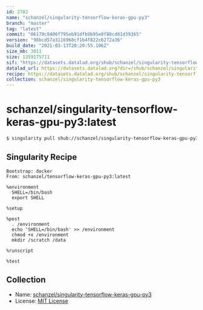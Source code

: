 ```yaml
---
id: 2782
name: "schanzel/singularity-tensorflow-keras-gpu-py3"
branch: "master"
tag: "latest"
commit: "06179c8406f795eb91dfb9b95e0f80cd01d39365"
version: "98bcd57a3116968cf1b4f822c6272a36"
build_date: "2021-03-13T20:20:55.106Z"
size_mb: 3011
size: 1359175711
sif: "https://datasets.datalad.org/shub/schanzel/singularity-tensorflow-keras-gpu-py3/latest/2021-03-13-06179c84-98bcd57a/98bcd57a3116968cf1b4f822c6272a36.simg"
datalad_url: https://datasets.datalad.org?dir=/shub/schanzel/singularity-tensorflow-keras-gpu-py3/latest/2021-03-13-06179c84-98bcd57a/
recipe: https://datasets.datalad.org/shub/schanzel/singularity-tensorflow-keras-gpu-py3/latest/2021-03-13-06179c84-98bcd57a/Singularity
collection: schanzel/singularity-tensorflow-keras-gpu-py3
---
```


# schanzel/singularity-tensorflow-keras-gpu-py3:latest

```bash
$ singularity pull shub://schanzel/singularity-tensorflow-keras-gpu-py3:latest
```

## Singularity Recipe

```singularity
Bootstrap: docker
From: schanzel/tensorflow-keras-gpu-py3:latest

%environment
  SHELL=/bin/bash
  export SHELL

%setup

%post
  . /environment
  echo 'SHELL=/bin/bash' >> /environment
  chmod +x /environment
  mkdir /scratch /data 

%runscript

%test
```

## Collection

 - Name: [schanzel/singularity-tensorflow-keras-gpu-py3](https://github.com/schanzel/singularity-tensorflow-keras-gpu-py3)
 - License: [MIT License](https://api.github.com/licenses/mit)

